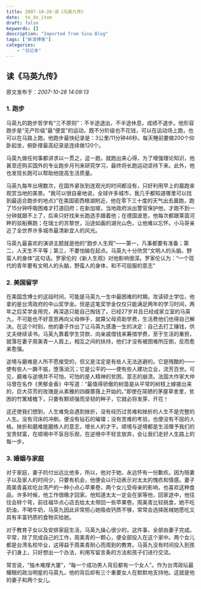 ```yaml
---
title: 2007-10-28-读《马英九传》
date:  to_do_item
draft: false
keywords: []
description: "Imported from Sina Blog"
tags: ["新浪博客"]
categories: 
    - "日记本"
---
```


## 读《马英九传》

原文发布于：*2007-10-28 14:09:13*

### 1. 跑步

马英九的跑步哲学有“三不原则”：不半途退出，不半途休息，成绩不退步。他形容跑步是“无产阶级”最“便宜”的运动，既不分阶级也不花钱，可以在运动场上跑，也可以在马路上跑。他跑步最快纪录是：3公里/11分钟46秒。每天睡前要做200个仰卧起坐，俯卧撑最高纪录是连续做120个。

马英九做任何事都讲求以一贯之，这一跑，就跑出来心得，为了增强理论知识，他甚至还购买国外的专业跑步月刊来研究学习，最终将长跑运动坚持下来。此外，他也发现长跑可以帮助他提高生活质量。

马英九每年出境数次，在国外紧张到连观光的时间都没有，只好利用早上的晨跑来观赏当地的美景。“我可以很自豪地说，全球许多城市，我几乎都知道哪里可以找到最适合跑步的地点》”在美国密西根湖附近，他在零下三十度的天气出去晨跑，跑了15分钟呼吸困难才打道回府；在新加坡，当地政府派出警官保护他，才跑不到一分钟就跟不上了，后来只好找来长跑选手跟着他；在德国波恩，他每次都跟莱茵河畔的驳船赛跑；在瑞士的苏黎世，沿途如画的湖光山色，让他难以忘怀。小马哥亲近了全世界许多城市最清新宜人的风光。

 

马英九最喜欢的演讲主题就是他的“跑步人生观”——第一，凡事都要有准备；第二，人天生不平等；第三，不要怕输在起点。马英九十分欣赏“文明人的头脑，野蛮人的身体”这句话。罗家伦的《新人生观》对他影响很深。罗家伦认为：“一个现代的青年要有文明人的头脑，野蛮人的身体，和不可屈服的意志”

 

### 2. 美国留学

在美国念博士的这段时间，可能是马英九一生中最困难的时期。攻读硕士学位，他拿的是台湾政府的中山奖学金。但是这笔奖学金仅仅只能满足两年的学习时间，两年之后奖学金用完，再深造只能自己掏钱了。已经27岁并且已经成家立室的马英九，不可能也不好意思再向父母伸手，就算父母资助学费，生活费他们也得自己解决。在这个时刻，他的妻子作出了让马英九感激一生的决定：自己去打工赚钱，供丈夫继续读书。马英九靠着学生贷款、向亲戚借钱来筹措学费，至于生活的重担，就落在妻子周美青一人肩上。相互之间的扶持，他们才没有被困难所压倒，反而愈来愈强。

 逆境与磨难是人所不愿接受的，但又是注定是有些人无法逃避的。它是残酷的——使有些人一蹶不振，堕落消沉；它是公平的——使有些人建功立业，流芳百世。可见，磨难与逆境并不可怕，可怕的是人精神的贫困，意志的崩溃。法国大作家大仲马曾在名作《黑郁金香》中写道：“最值得骄傲的树苗是从平常的树枝上嫁接出来的，巨大芬芳的玫瑰是从素雅的四瓣蔷薇上开始的。”即使在简陋的茅屋草舍里，贫困的竹篱矮檐下，只要有颗顽强而坚韧的种子，它就必将发芽、开花！

 这还使我们想到，人生难免会遇到挫折，没有经历过苦难和挫折的人生不是完整的人生。没有河床的冲刷，便没有钻石的璀璨；没有苦难的考验，也便没有不屈的人格。挫折和磨难能磨练人的意志，增长人的才干。顺境与逆境都是生活赠予我们的宝贵财富，在顺境中不盲目乐观，在逆境中不轻言放弃，会让我们走好人生路上的每一步。

 

### 3. 婚姻与家庭

 对于家庭，妻子的付出远比他多，所以，他对于她，永远怀有一份歉疚。因为陪妻子以及家人的时间少，只要有机会，他便会以行动表示对太太的愧疚和情感。妻子周美青喜欢吃台湾产的一种小点心苹果卷，两个女儿受母亲的影响，也喜欢这种食品，许多时候，他工作很晚才回家。他知道太太一定会在家等他，回家途中，他往往会转个弯，前往福华点心店去给太太带回一些苹果卷。周美青比较挑食，她不吃奶油，不喝牛奶，马英九因此非常担心她吸收钙质不够，常常会选择医械她愿吃又具有丰富钙质的食物买给她。

 对于教育子女以及安排家庭生活，马英九操心很少的，这件事，全部由妻子完成。平常，除了完成自己的工作，周美青的一颗心，便全部投入在这个家中。两个女儿都是台湾名校毕业，这得益于周美青耐心而周到的教育。马英九没有时间投入到孩子们身上，只好想出一个办法，利用写留言条的方法和孩子们进行交流。

 常言说，“独木难撑大厦”，“每一个成功男人背后都有一个女人”。作为台湾政坛最耀眼的政治明星的马英九，他的背后却有三个重要女人在默默地支持他。这就是他的妻子和两个女儿。

 


